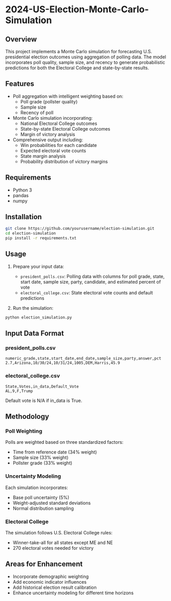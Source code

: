 # 2024-US-Election-Monte-Carlo-Simulation

## Overview
This project implements a Monte Carlo simulation for forecasting U.S. presidential election outcomes using aggregation of polling data. The model incorporates poll quality, sample size, and recency to generate probabilistic predictions for both the Electoral College and state-by-state results.

## Features
- Poll aggregation with intelligent weighting based on:
  - Poll grade (pollster quality)
  - Sample size
  - Recency of poll
- Monte Carlo simulation incorporating:
  - National Electoral College outcomes
  - State-by-state Electoral College outcomes
  - Margin of victory analysis
- Comprehensive output including:
  - Win probabilities for each candidate
  - Expected electoral vote counts
  - State margin analysis
  - Probability distribution of victory margins

## Requirements
- Python 3
- pandas
- numpy

## Installation
```bash
git clone https://github.com/yourusername/election-simulation.git
cd election-simulation
pip install -r requirements.txt
```

## Usage
1. Prepare your input data:
   - `president_polls.csv`: Polling data with columns for poll grade, state, start date, sample size, party, candidate, and estimated percent of vote
   - `electoral_college.csv`: State electoral vote counts and default predictions

2. Run the simulation:
```python
python election_simulation.py
```

## Input Data Format

### president_polls.csv
```csv
numeric_grade,state,start_date,end_date,sample_size,party,answer,pct
2.7,Arizona,10/30/24,10/31/24,1005,DEM,Harris,45.9
```

### electoral_college.csv
```csv
State,Votes,in_data,Default_Vote
AL,9,F,Trump
```
Default vote is N/A if in_data is True.

## Methodology

### Poll Weighting
Polls are weighted based on three standardized factors:
- Time from reference date (34% weight)
- Sample size (33% weight)
- Pollster grade (33% weight)

### Uncertainty Modeling
Each simulation incorporates:
- Base poll uncertainty (5%)
- Weight-adjusted standard deviations
- Normal distribution sampling

### Electoral College
The simulation follows U.S. Electoral College rules:
- Winner-take-all for all states except ME and NE
- 270 electoral votes needed for victory

## Areas for Enhancement
- Incorporate demographic weighting
- Add economic indicator influences
- Add historical election result calibration
- Enhance uncertainty modeling for different time horizons

